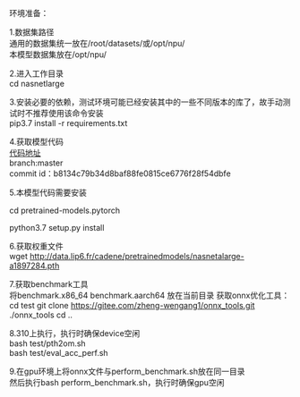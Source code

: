 环境准备：  

1.数据集路径  
通用的数据集统一放在/root/datasets/或/opt/npu/  
本模型数据集放在/opt/npu/  

2.进入工作目录  
cd nasnetlarge

3.安装必要的依赖，测试环境可能已经安装其中的一些不同版本的库了，故手动测试时不推荐使用该命令安装  
pip3.7 install -r requirements.txt 

4.获取模型代码  
[代码地址](https://github.com/Cadene/pretrained-models.pytorch#nasnet)  
branch:master    
commit id：b8134c79b34d8baf88fe0815ce6776f28f54dbfe

5.本模型代码需要安装

cd pretrained-models.pytorch

python3.7 setup.py install

6.获取权重文件  
wget http://data.lip6.fr/cadene/pretrainedmodels/nasnetalarge-a1897284.pth

7.获取benchmark工具  
将benchmark.x86_64 benchmark.aarch64 放在当前目录
获取onnx优化工具：
cd test
git clone https://gitee.com/zheng-wengang1/onnx_tools.git ./onnx_tools
cd ..

8.310上执行，执行时确保device空闲  
bash test/pth2om.sh  
bash test/eval_acc_perf.sh 

9.在gpu环境上将onnx文件与perform_benchmark.sh放在同一目录  
然后执行bash perform_benchmark.sh，执行时确保gpu空闲  
